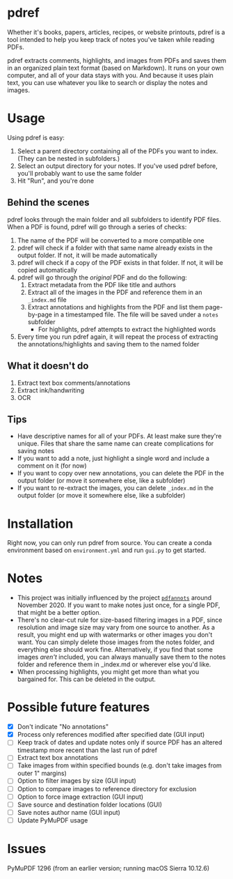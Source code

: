 # pdref

Whether it's books, papers, articles, recipes, or website printouts, pdref is a tool intended to help you keep track of notes you've taken while reading PDFs.

pdref extracts comments, highlights, and images from PDFs and saves them in an organized plain text format (based on Markdown). It runs on your own computer, and all of your data stays with you. And because it uses plain text, you can use whatever you like to search or display the notes and images.

# Usage

Using pdref is easy:

1. Select a parent directory containing all of the PDFs you want to index. (They can be nested in subfolders.)
1. Select an output directory for your notes. If you've used pdref before, you'll probably want to use the same folder
1. Hit "Run", and you're done

## Behind the scenes

pdref looks through the main folder and all subfolders to identify PDF files. When a PDF is found, pdref will go through a series of checks:
1. The name of the PDF will be converted to a more compatible one
1. pdref will check if a folder with that same name already exists in the output folder. If not, it will be made automatically
1. pdref will check if a copy of the PDF exists in that folder. If not, it will be copied automatically
1. pdref will go through the _original_ PDF and do the following:
    1. Extract metadata from the PDF like title and authors
    1. Extract all of the images in the PDF and reference them in an `_index.md` file
    1. Extract annotations and highlights from the PDF and list them page-by-page in a timestamped file. The file will be saved under a `notes` subfolder
        - For highlights, pdref attempts to extract the highlighted words
1. Every time you run pdref again, it will repeat the process of extracting the annotations/highlights and saving them to the named folder

## What it doesn't do

1. Extract text box comments/annotations
1. Extract ink/handwriting
1. OCR


## Tips

- Have descriptive names for all of your PDFs. At least make sure they're unique. Files that share the same name can create complications for saving notes
- If you want to add a note, just highlight a single word and include a comment on it (for now)
- If you want to copy over new annotations, you can delete the PDF in the output folder (or move it somewhere else, like a subfolder)
- If you want to re-extract the images, you can delete `_index.md` in the output folder (or move it somewhere else, like a subfolder)

# Installation

Right now, you can only run pdref from source. You can create a conda environment based on `environment.yml` and run `gui.py` to get started.

# Notes

- This project was initially influenced by the project [`pdfannots`](https://github.com/0xabu/pdfannots) around November 2020. If you want to make notes just once, for a single PDF, that might be a better option.
- There's no clear-cut rule for size-based filtering images in a PDF, since resolution and image size may vary from one source to another. As a result, you might end up with watermarks or other images you don't want. You can simply delete those images from the notes folder, and everything else should work fine. Alternatively, if you find that some images _aren't_ included, you can always manually save them to the notes folder and reference them in _index.md or wherever else you'd like.
- When processing highlights, you might get more than what you bargained for. This can be deleted in the output.

# Possible future features

- [x] Don't indicate "No annotations"
- [x] Process only references modified after specified date (GUI input)
- [ ] Keep track of dates and update notes only if source PDF has an altered timestamp more recent than the last run of pdref
- [ ] Extract text box annotations
- [ ] Take images from within specified bounds (e.g. don't take images from outer 1" margins)
- [ ] Option to filter images by size (GUI input)
- [ ] Option to compare images to reference directory for exclusion
- [ ] Option to force image extraction (GUI input)
- [ ] Save source and destination folder locations (GUI)
- [ ] Save notes author name (GUI input)
- [ ] Update PyMuPDF usage

# Issues
PyMuPDF 1296 (from an earlier version; running macOS Sierra 10.12.6)